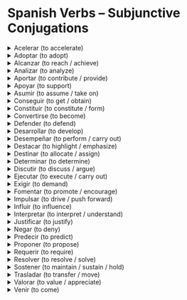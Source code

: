 <h1>Spanish Verbs – Subjunctive Conjugations</h1>

<details>
  <summary>Acelerar (to accelerate)</summary>
  <table>
    <tr><th>Pronombre</th><th>Subjuntivo</th></tr>
    <tr><td>yo</td><td>acelere</td></tr>
    <tr><td>tú</td><td>aceleres</td></tr>
    <tr><td>él/ella/usted</td><td>acelere</td></tr>
    <tr><td>nosotros/as</td><td>aceleremos</td></tr>
    <tr><td>ellos/ellas/ustedes</td><td>aceleren</td></tr>
  </table>
</details>

<details>
  <summary>Adoptar (to adopt)</summary>
  <table>
    <tr><th>Pronombre</th><th>Subjuntivo</th></tr>
    <tr><td>yo</td><td>adopte</td></tr>
    <tr><td>tú</td><td>adoptes</td></tr>
    <tr><td>él/ella/usted</td><td>adopte</td></tr>
    <tr><td>nosotros/as</td><td>adoptemos</td></tr>
    <tr><td>ellos/ellas/ustedes</td><td>adopten</td></tr>
  </table>
</details>

<details>
  <summary>Alcanzar (to reach / achieve)</summary>
  <table>
    <tr><th>Pronombre</th><th>Subjuntivo</th></tr>
    <tr><td>yo</td><td>alcance</td></tr>
    <tr><td>tú</td><td>alcances</td></tr>
    <tr><td>él/ella/usted</td><td>alcance</td></tr>
    <tr><td>nosotros/as</td><td>alcancemos</td></tr>
    <tr><td>ellos/ellas/ustedes</td><td>alcancen</td></tr>
  </table>
</details>

<details>
  <summary>Analizar (to analyze)</summary>
  <table>
    <tr><th>Pronombre</th><th>Subjuntivo</th></tr>
    <tr><td>yo</td><td>analice</td></tr>
    <tr><td>tú</td><td>analices</td></tr>
    <tr><td>él/ella/usted</td><td>analice</td></tr>
    <tr><td>nosotros/as</td><td>analicemos</td></tr>
    <tr><td>ellos/ellas/ustedes</td><td>analicen</td></tr>
  </table>
</details>

<details>
  <summary>Aportar (to contribute / provide)</summary>
  <table>
    <tr><th>Pronombre</th><th>Subjuntivo</th></tr>
    <tr><td>yo</td><td>aporte</td></tr>
    <tr><td>tú</td><td>aportes</td></tr>
    <tr><td>él/ella/usted</td><td>aporte</td></tr>
    <tr><td>nosotros/as</td><td>aportemos</td></tr>
    <tr><td>ellos/ellas/ustedes</td><td>aporten</td></tr>
  </table>
</details>

<details>
  <summary>Apoyar (to support)</summary>
  <table>
    <tr><th>Pronombre</th><th>Subjuntivo</th></tr>
    <tr><td>yo</td><td>apoye</td></tr>
    <tr><td>tú</td><td>apoyes</td></tr>
    <tr><td>él/ella/usted</td><td>apoye</td></tr>
    <tr><td>nosotros/as</td><td>apoyemos</td></tr>
    <tr><td>ellos/ellas/ustedes</td><td>apoyen</td></tr>
  </table>
</details>

<details>
  <summary>Asumir (to assume / take on)</summary>
  <table>
    <tr><th>Pronombre</th><th>Subjuntivo</th></tr>
    <tr><td>yo</td><td>asuma</td></tr>
    <tr><td>tú</td><td>asumas</td></tr>
    <tr><td>él/ella/usted</td><td>asuma</td></tr>
    <tr><td>nosotros/as</td><td>asumamos</td></tr>
    <tr><td>ellos/ellas/ustedes</td><td>asuman</td></tr>
  </table>
</details>

<details>
  <summary>Conseguir (to get / obtain)</summary>
  <table>
    <tr><th>Pronombre</th><th>Subjuntivo</th></tr>
    <tr><td>yo</td><td>consiga</td></tr>
    <tr><td>tú</td><td>consigas</td></tr>
    <tr><td>él/ella/usted</td><td>consiga</td></tr>
    <tr><td>nosotros/as</td><td>consigamos</td></tr>
    <tr><td>ellos/ellas/ustedes</td><td>consigan</td></tr>
  </table>
</details>

<details>
  <summary>Constituir (to constitute / form)</summary>
  <table>
    <tr><th>Pronombre</th><th>Subjuntivo</th></tr>
    <tr><td>yo</td><td>constituya</td></tr>
    <tr><td>tú</td><td>constituyas</td></tr>
    <tr><td>él/ella/usted</td><td>constituya</td></tr>
    <tr><td>nosotros/as</td><td>constituyamos</td></tr>
    <tr><td>ellos/ellas/ustedes</td><td>constituyan</td></tr>
  </table>
</details>

<details>
  <summary>Convertirse (to become)</summary>
  <table>
    <tr><th>Pronombre</th><th>Subjuntivo</th></tr>
    <tr><td>yo</td><td>me convierta</td></tr>
    <tr><td>tú</td><td>te conviertas</td></tr>
    <tr><td>él/ella/usted</td><td>se convierta</td></tr>
    <tr><td>nosotros/as</td><td>nos convirtamos</td></tr>
    <tr><td>ellos/ellas/ustedes</td><td>se conviertan</td></tr>
  </table>
</details>

<details>
  <summary>Defender (to defend)</summary>
  <table>
    <tr><th>Pronombre</th><th>Subjuntivo</th></tr>
    <tr><td>yo</td><td>defienda</td></tr>
    <tr><td>tú</td><td>defiendas</td></tr>
    <tr><td>él/ella/usted</td><td>defienda</td></tr>
    <tr><td>nosotros/as</td><td>defendamos</td></tr>
    <tr><td>ellos/ellas/ustedes</td><td>defiendan</td></tr>
  </table>
</details>

<details>
  <summary>Desarrollar (to develop)</summary>
  <table>
    <tr><th>Pronombre</th><th>Subjuntivo</th></tr>
    <tr><td>yo</td><td>desarrolle</td></tr>
    <tr><td>tú</td><td>desarrolles</td></tr>
    <tr><td>él/ella/usted</td><td>desarrolle</td></tr>
    <tr><td>nosotros/as</td><td>desarrollemos</td></tr>
    <tr><td>ellos/ellas/ustedes</td><td>desarrollen</td></tr>
  </table>
</details>

<details>
  <summary>Desempeñar (to perform / carry out)</summary>
  <table>
    <tr><th>Pronombre</th><th>Subjuntivo</th></tr>
    <tr><td>yo</td><td>desempeñe</td></tr>
    <tr><td>tú</td><td>desempeñes</td></tr>
    <tr><td>él/ella/usted</td><td>desempeñe</td></tr>
    <tr><td>nosotros/as</td><td>desempeñemos</td></tr>
    <tr><td>ellos/ellas/ustedes</td><td>desempeñen</td></tr>
  </table>
</details>

<details>
  <summary>Destacar (to highlight / emphasize)</summary>
  <table>
    <tr><th>Pronombre</th><th>Subjuntivo</th></tr>
    <tr><td>yo</td><td>destaque</td></tr>
    <tr><td>tú</td><td>destaques</td></tr>
    <tr><td>él/ella/usted</td><td>destaque</td></tr>
    <tr><td>nosotros/as</td><td>destaquemos</td></tr>
    <tr><td>ellos/ellas/ustedes</td><td> destaquen</td></tr>
  </table>
</details>
<details>
  <summary>Destinar (to allocate / assign)</summary>
  <table>
    <tr><th>Pronombre</th><th>Subjuntivo</th></tr>
    <tr><td>yo</td><td>destine</td></tr>
    <tr><td>tú</td><td>destines</td></tr>
    <tr><td>él/ella/usted</td><td>destine</td></tr>
    <tr><td>nosotros/as</td><td>destinemos</td></tr>
    <tr><td>ellos/ellas/ustedes</td><td>destinen</td></tr>
  </table>
</details>

<details>
  <summary>Determinar (to determine)</summary>
  <table>
    <tr><th>Pronombre</th><th>Subjuntivo</th></tr>
    <tr><td>yo</td><td>determine</td></tr>
    <tr><td>tú</td><td>determines</td></tr>
    <tr><td>él/ella/usted</td><td>determine</td></tr>
    <tr><td>nosotros/as</td><td>determinemos</td></tr>
    <tr><td>ellos/ellas/ustedes</td><td>determinen</td></tr>
  </table>
</details>

<details>
  <summary>Discutir (to discuss / argue)</summary>
  <table>
    <tr><th>Pronombre</th><th>Subjuntivo</th></tr>
    <tr><td>yo</td><td>discuta</td></tr>
    <tr><td>tú</td><td>discutas</td></tr>
    <tr><td>él/ella/usted</td><td>discuta</td></tr>
    <tr><td>nosotros/as</td><td>discutamos</td></tr>
    <tr><td>ellos/ellas/ustedes</td><td>discutan</td></tr>
  </table>
</details>

<details>
  <summary>Ejecutar (to execute / carry out)</summary>
  <table>
    <tr><th>Pronombre</th><th>Subjuntivo</th></tr>
    <tr><td>yo</td><td>ejecute</td></tr>
    <tr><td>tú</td><td>ejecutes</td></tr>
    <tr><td>él/ella/usted</td><td>ejecute</td></tr>
    <tr><td>nosotros/as</td><td>ejecutemos</td></tr>
    <tr><td>ellos/ellas/ustedes</td><td>ejecuten</td></tr>
  </table>
</details>

<details>
  <summary>Exigir (to demand)</summary>
  <table>
    <tr><th>Pronombre</th><th>Subjuntivo</th></tr>
    <tr><td>yo</td><td>exija</td></tr>
    <tr><td>tú</td><td>exijas</td></tr>
    <tr><td>él/ella/usted</td><td>exija</td></tr>
    <tr><td>nosotros/as</td><td>exijamos</td></tr>
    <tr><td>ellos/ellas/ustedes</td><td>exijan</td></tr>
  </table>
</details>

<details>
  <summary>Fomentar (to promote / encourage)</summary>
  <table>
    <tr><th>Pronombre</th><th>Subjuntivo</th></tr>
    <tr><td>yo</td><td>fomente</td></tr>
    <tr><td>tú</td><td>fomentes</td></tr>
    <tr><td>él/ella/usted</td><td>fomente</td></tr>
    <tr><td>nosotros/as</td><td>fomentemos</td></tr>
    <tr><td>ellos/ellas/ustedes</td><td>fomenten</td></tr>
  </table>
</details>

<details>
  <summary>Impulsar (to drive / push forward)</summary>
  <table>
    <tr><th>Pronombre</th><th>Subjuntivo</th></tr>
    <tr><td>yo</td><td>impulse</td></tr>
    <tr><td>tú</td><td>impulses</td></tr>
    <tr><td>él/ella/usted</td><td>impulse</td></tr>
    <tr><td>nosotros/as</td><td>impulsemos</td></tr>
    <tr><td>ellos/ellas/ustedes</td><td>impulsen</td></tr>
  </table>
</details>

<details>
  <summary>Influir (to influence)</summary>
  <table>
    <tr><th>Pronombre</th><th>Subjuntivo</th></tr>
    <tr><td>yo</td><td>influya</td></tr>
    <tr><td>tú</td><td>influyas</td></tr>
    <tr><td>él/ella/usted</td><td>influya</td></tr>
    <tr><td>nosotros/as</td><td>influyamos</td></tr>
    <tr><td>ellos/ellas/ustedes</td><td>influyan</td></tr>
  </table>
</details>

<details>
  <summary>Interpretar (to interpret / understand)</summary>
  <table>
    <tr><th>Pronombre</th><th>Subjuntivo</th></tr>
    <tr><td>yo</td><td>interprete</td></tr>
    <tr><td>tú</td><td>interpretes</td></tr>
    <tr><td>él/ella/usted</td><td>interprete</td></tr>
    <tr><td>nosotros/as</td><td>interpretemos</td></tr>
    <tr><td>ellos/ellas/ustedes</td><td>interpreten</td></tr>
  </table>
</details>

<details>
  <summary>Justificar (to justify)</summary>
  <table>
    <tr><th>Pronombre</th><th>Subjuntivo</th></tr>
    <tr><td>yo</td><td>justifique</td></tr>
    <tr><td>tú</td><td>justifiques</td></tr>
    <tr><td>él/ella/usted</td><td>justifique</td></tr>
    <tr><td>nosotros/as</td><td>justifiquemos</td></tr>
    <tr><td>ellos/ellas/ustedes</td><td>justifiquen</td></tr>
  </table>
</details>
<details>
  <summary>Negar (to deny)</summary>
  <table>
    <tr><th>Pronombre</th><th>Subjuntivo Presente</th></tr>
    <tr><td>yo</td><td>niegue</td></tr>
    <tr><td>tú</td><td>niegues</td></tr>
    <tr><td>él/ella/usted</td><td>niegue</td></tr>
    <tr><td>nosotros/as</td><td>neguemos</td></tr>
    <tr><td>ellos/ellas/ustedes</td><td>nieguen</td></tr>
  </table>
</details>

<details>
  <summary>Predecir (to predict)</summary>
  <table>
    <tr><th>Pronombre</th><th>Subjuntivo Presente</th></tr>
    <tr><td>yo</td><td>prediga</td></tr>
    <tr><td>tú</td><td>predigas</td></tr>
    <tr><td>él/ella/usted</td><td>prediga</td></tr>
    <tr><td>nosotros/as</td><td>predigamos</td></tr>
    <tr><td>ellos/ellas/ustedes</td><td>predigan</td></tr>
  </table>
</details>

<details>
  <summary>Proponer (to propose)</summary>
  <table>
    <tr><th>Pronombre</th><th>Subjuntivo Presente</th></tr>
    <tr><td>yo</td><td>proponga</td></tr>
    <tr><td>tú</td><td>propongas</td></tr>
    <tr><td>él/ella/usted</td><td>proponga</td></tr>
    <tr><td>nosotros/as</td><td>propongamos</td></tr>
    <tr><td>ellos/ellas/ustedes</td><td>propongan</td></tr>
  </table>
</details>

<details>
  <summary>Requerir (to require)</summary>
  <table>
    <tr><th>Pronombre</th><th>Subjuntivo Presente</th></tr>
    <tr><td>yo</td><td>requiera</td></tr>
    <tr><td>tú</td><td>requieras</td></tr>
    <tr><td>él/ella/usted</td><td>requiera</td></tr>
    <tr><td>nosotros/as</td><td>requiramos</td></tr>
    <tr><td>ellos/ellas/ustedes</td><td>requieran</td></tr>
  </table>
</details>

<details>
  <summary>Resolver (to resolve / solve)</summary>
  <table>
    <tr><th>Pronombre</th><th>Subjuntivo Presente</th></tr>
    <tr><td>yo</td><td>resuelva</td></tr>
    <tr><td>tú</td><td>resuelvas</td></tr>
    <tr><td>él/ella/usted</td><td>resuelva</td></tr>
    <tr><td>nosotros/as</td><td>resolvamos</td></tr>
    <tr><td>ellos/ellas/ustedes</td><td>resuelvan</td></tr>
  </table>
</details>

<details>
  <summary>Sostener (to maintain / sustain / hold)</summary>
  <table>
    <tr><th>Pronombre</th><th>Subjuntivo Presente</th></tr>
    <tr><td>yo</td><td>sostenga</td></tr>
    <tr><td>tú</td><td>sostengas</td></tr>
    <tr><td>él/ella/usted</td><td>sostenga</td></tr>
    <tr><td>nosotros/as</td><td>sostengamos</td></tr>
    <tr><td>ellos/ellas/ustedes</td><td>sostengan</td></tr>
  </table>
</details>

<details>
  <summary>Trasladar (to transfer / move)</summary>
  <table>
    <tr><th>Pronombre</th><th>Subjuntivo Presente</th></tr>
    <tr><td>yo</td><td>traslade</td></tr>
    <tr><td>tú</td><td>traslades</td></tr>
    <tr><td>él/ella/usted</td><td>traslade</td></tr>
    <tr><td>nosotros/as</td><td>traslademos</td></tr>
    <tr><td>ellos/ellas/ustedes</td><td>trasladen</td></tr>
  </table>
</details>

<details>
  <summary>Valorar (to value / appreciate)</summary>
  <table>
    <tr><th>Pronombre</th><th>Subjuntivo Presente</th></tr>
    <tr><td>yo</td><td>valore</td></tr>
    <tr><td>tú</td><td>valores</td></tr>
    <tr><td>él/ella/usted</td><td>valore</td></tr>
    <tr><td>nosotros/as</td><td>valoremos</td></tr>
    <tr><td>ellos/ellas/ustedes</td><td>valor</td></tr>
  </table>
</details>

<details>
  <summary>Venir (to come)</summary>
  <table>
    <tr><th>Pronombre</th><th>Subjuntivo Presente</th></tr>
    <tr><td>yo</td><td>venga</td></tr>
    <tr><td>tú</td><td>vengas</td></tr>
    <tr><td>él/ella/usted</td><td>venga</td></tr>
    <tr><td>nosotros/as</td><td>vengamos</td></tr>
    <tr><td>ellos/ellas/ustedes</td><td>vengan</td></tr>
  </table>
</details>
